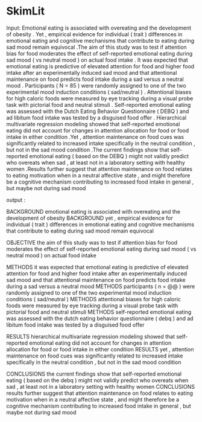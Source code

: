 # SkimLit


Input: Emotional eating is associated with overeating and the development of obesity . Yet , empirical evidence for individual ( trait ) differences in emotional eating and cognitive mechanisms that contribute to eating during sad mood remain equivocal .The aim of this study was to test if attention bias for food moderates the effect of self-reported emotional eating during sad mood ( vs neutral mood ) on actual food intake . It was expected that emotional eating is predictive of elevated attention for food and higher food intake after an experimentally induced sad mood and that attentional maintenance on food predicts food intake during a sad versus a neutral mood . Participants ( N = 85 ) were randomly assigned to one of the two experimental mood induction conditions ( sad/neutral ) . Attentional biases for high caloric foods were measured by eye tracking during a visual probe task with pictorial food and neutral stimuli . Self-reported emotional eating was assessed with the Dutch Eating Behavior Questionnaire ( DEBQ ) and ad libitum food intake was tested by a disguised food offer . Hierarchical multivariate regression modeling showed that self-reported emotional eating did not account for changes in attention allocation for food or food intake in either condition .Yet , attention maintenance on food cues was significantly related to increased intake specifically in the neutral condition , but not in the sad mood condition .The current findings show that self-reported emotional eating ( based on the DEBQ ) might not validly predict who overeats when sad , at least not in a laboratory setting with healthy women .Results further suggest that attention maintenance on food relates to eating motivation when in a neutral affective state , and might therefore be a cognitive mechanism contributing to increased food intake in general , but maybe not during sad mood 

output : 
 
BACKGROUND emotional eating is associated with overeating and the development of obesity 
BACKGROUND  yet , empirical evidence for individual ( trait ) differences in emotional eating and cognitive mechanisms that contribute to eating during sad mood remain equivocal 
 
OBJECTIVE the aim of this study was to test if attention bias for food moderates the effect of self-reported emotional eating during sad mood ( vs neutral mood ) on actual food intake 
 
METHODS  it was expected that emotional eating is predictive of elevated attention for food and higher food intake after an experimentally induced sad mood and that attentional maintenance on food predicts food intake during a sad versus a neutral mood 
METHODS  participants ( n = @@ ) were randomly assigned to one of the two experimental mood induction conditions ( sad/neutral ) 
METHODS  attentional biases for high caloric foods were measured by eye tracking during a visual probe task with pictorial food and neutral stimuli 
METHODS  self-reported emotional eating was assessed with the dutch eating behavior questionnaire ( debq ) and ad libitum food intake was tested by a disguised food offer 
 
RESULTS  hierarchical multivariate regression modeling showed that self-reported emotional eating did not account for changes in attention allocation for food or food intake in either condition 
RESULTS yet , attention maintenance on food cues was significantly related to increased intake specifically in the neutral condition , but not in the sad mood condition 
 
CONCLUSIONS the current findings show that self-reported emotional eating ( based on the debq ) might not validly predict who overeats when sad , at least not in a laboratory setting with healthy women 
CONCLUSIONS results further suggest that attention maintenance on food relates to eating motivation when in a neutral affective state , and might therefore be a cognitive mechanism contributing to increased food intake in general , but maybe not during sad mood 
